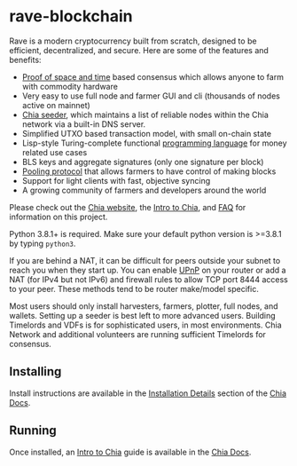 # rave-blockchain

Rave is a modern cryptocurrency built from scratch, designed to be efficient, decentralized, and secure. Here are some of the features and benefits:
* [Proof of space and time][link-consensus] based consensus which allows anyone to farm with commodity hardware
* Very easy to use full node and farmer GUI and cli (thousands of nodes active on mainnet)
* [Chia seeder][link-seeder], which maintains a list of reliable nodes within the Chia network via a built-in DNS server.
* Simplified UTXO based transaction model, with small on-chain state
* Lisp-style Turing-complete functional [programming language][link-chialisp] for money related use cases
* BLS keys and aggregate signatures (only one signature per block)
* [Pooling protocol][link-pool] that allows farmers to have control of making blocks
* Support for light clients with fast, objective syncing
* A growing community of farmers and developers around the world

Please check out the [Chia website][link-chia], the [Intro to Chia][link-intro], and [FAQ][link-faq] for information on this project.

Python 3.8.1+ is required. Make sure your default python version is >=3.8.1 by typing `python3`.

If you are behind a NAT, it can be difficult for peers outside your subnet to reach you when they start up. You can enable [UPnP][link-upnp]
on your router or add a NAT (for IPv4 but not IPv6) and firewall rules to allow TCP port 8444 access to your peer.
These methods tend to be router make/model specific.

Most users should only install harvesters, farmers, plotter, full nodes, and wallets.
Setting up a seeder is best left to more advanced users.
Building Timelords and VDFs is for sophisticated users, in most environments.
Chia Network and additional volunteers are running sufficient Timelords for consensus.

## Installing

Install instructions are available in the [Installation Details][link-install] section of the [Chia Docs][link-docs].

## Running

Once installed, an [Intro to Chia][link-intro] guide is available in the [Chia Docs][link-docs].

[badge-beta]:         https://img.shields.io/badge/dynamic/json?url=https%3A%2F%2Fdownload.chia.net%2Flatest%2Fbadge-data-beta.json&query=%24.message&logo=chianetwork&logoColor=black&label=Latest%20Beta&labelColor=%23e9fbbc&color=%231e2b2e
[badge-beta2]:        https://img.shields.io/badge/dynamic/json?url=https%3A%2F%2Fdownload.chia.net%2Flatest%2Fbadge-data-beta.json&query=%24.message&logo=chianetwork&logoColor=%23e9fbbc&label=Latest%20Beta&labelColor=%23474748&color=%231e2b2e&link=https%3A%2F%2Fgithub.com%2FChia-Network%2Fchia-blockchain%2Freleases&link=https%3A%2F%2Fgithub.com%2FChia-Network%2Fchia-blockchain%2Freleases
[badge-commits]:      https://img.shields.io/github/commit-activity/w/Chia-Network/chia-blockchain?logo=GitHub
[badge-contributers]: https://img.shields.io/github/contributors/Chia-Network/chia-blockchain?logo=GitHub
[badge-coverage]:     https://img.shields.io/coverallsCoverage/github/Chia-Network/chia-blockchain?logo=Coveralls&logoColor=red&labelColor=%23212F39
[badge-discord]:      https://dcbadge.vercel.app/api/server/chia?style=flat-square&theme=full-presence
[badge-discord2]:     https://img.shields.io/discord/1034523881404370984.svg?label=Discord&logo=discord&colorB=1e2b2f
[badge-downloads]:    https://img.shields.io/github/downloads/Chia-Network/chia-blockchain/total?logo=GitHub
[badge-rc]:           https://img.shields.io/badge/dynamic/json?url=https%3A%2F%2Fdownload.chia.net%2Flatest%2Fbadge-data-rc.json&query=%24.message&logo=chianetwork&logoColor=white&label=Latest%20RC&labelColor=%230d3349&color=%23474748
[badge-reddit]:       https://img.shields.io/reddit/subreddit-subscribers/chia?style=flat-square&logo=reddit&labelColor=%230b1416&color=%23222222
[badge-release]:      https://img.shields.io/badge/dynamic/json?url=https%3A%2F%2Fdownload.chia.net%2Flatest%2Fbadge-data.json&query=%24.message&logo=chianetwork&label=Latest%20Release&labelColor=%231e2b2e&color=%230d3349
[badge-twitter]:      https://img.shields.io/twitter/follow/chia_project?style=flat-square&logo=x.org&logoColor=white&labelColor=black
[badge-youtube]:      https://img.shields.io/youtube/channel/subscribers/UChFkJ3OAUvnHZdiQISWdWPA?style=flat-square&logo=youtube&logoColor=%23ff0000&labelColor=%230f0f0f&color=%23272727

[link-chia]:          https://www.chia.net/
[link-chialisp]:      https://chialisp.com/
[link-commits]:       https://github.com/Chia-Network/chia-blockchain/commits/main/
[link-consensus]:     https://docs.chia.net/consensus-intro/
[link-contributers]:  https://github.com/Chia-Network/chia-blockchain/graphs/contributors
[link-coverage]:      https://coveralls.io/github/Chia-Network/chia-blockchain
[link-discord]:       https://discord.gg/chia
[link-docs]:          https://docs.chia.net/docs-home/
[link-downloads]:     https://www.chia.net/downloads/
[link-faq]:           https://docs.chia.net/faq/
[link-install]:       https://docs.chia.net/installation/
[link-intro]:         https://docs.chia.net/introduction/
[link-latest]:        https://github.com/Chia-Network/chia-blockchain/releases/latest
[link-pool]:          https://docs.chia.net/pool-farming/
[link-reddit]:        https://www.reddit.com/r/chia/
[link-release]:       https://github.com/Chia-Network/chia-blockchain/releases
[link-seeder]:        https://docs.chia.net/guides/seeder-user-guide/
[link-twitter]:       https://twitter.com/chia_project
[link-upnp]:          https://www.homenethowto.com/ports-and-nat/upnp-automatic-port-forward/
[link-youtube]:       https://www.youtube.com/chianetwork

[logo-chia]:          https://www.chia.net/wp-content/uploads/2022/09/chia-logo.svg "Chia logo"
